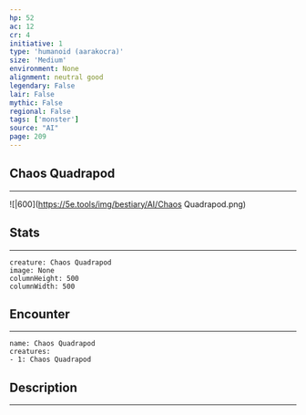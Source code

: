 ```yaml
---
hp: 52
ac: 12
cr: 4
initiative: 1
type: 'humanoid (aarakocra)'    
size: 'Medium'
environment: None
alignment: neutral good
legendary: False
lair: False
mythic: False
regional: False
tags: ['monster']
source: "AI"
page: 209
---
```


## Chaos Quadrapod
---

![|600](https://5e.tools/img/bestiary/AI/Chaos Quadrapod.png)

## Stats
---

```statblock
creature: Chaos Quadrapod
image: None
columnHeight: 500
columnWidth: 500
```

## Encounter
---

```encounter-table
name: Chaos Quadrapod
creatures:
- 1: Chaos Quadrapod
```

## Description
---




